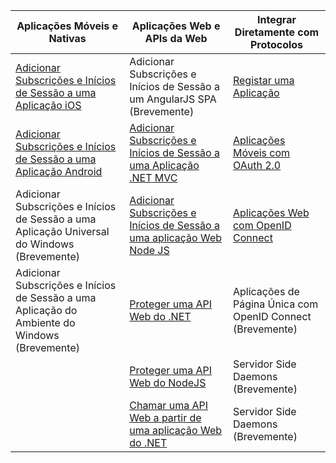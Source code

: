 | Aplicações Móveis e Nativas | Aplicações Web e APIs da Web | Integrar Diretamente com Protocolos |
| ----------------------- | ------------------------------- | --------------------- |
| [Adicionar Subscrições e Inícios de Sessão a uma Aplicação iOS](active-directory-b2c-devquickstarts-ios.md) | Adicionar Subscrições e Inícios de Sessão a um AngularJS SPA (Brevemente) | [Registar uma Aplicação](active-directory-b2c-app-registration.md) |
| [Adicionar Subscrições e Inícios de Sessão a uma Aplicação Android](active-directory-b2c-devquickstarts-android.md) | [Adicionar Subscrições e Inícios de Sessão a uma Aplicação .NET MVC](active-directory-b2c-devquickstarts-web-dotnet.md)  | [Aplicações Móveis com OAuth 2.0](active-directory-b2c-reference-oauth-code.md) |
| Adicionar Subscrições e Inícios de Sessão a uma Aplicação Universal do Windows (Brevemente) | [Adicionar Subscrições e Inícios de Sessão a uma aplicação Web Node JS](active-directory-b2c-devquickstarts-web-node.md) | [Aplicações Web com OpenID Connect](active-directory-b2c-reference-oidc.md) |
| Adicionar Subscrições e Inícios de Sessão a uma Aplicação do Ambiente do Windows (Brevemente) | [Proteger uma API Web do .NET](active-directory-b2c-devquickstarts-api-dotnet.md) | Aplicações de Página Única com OpenID Connect (Brevemente)
|  | [Proteger uma API Web do NodeJS](active-directory-b2c-devquickstarts-api-node.md) | Servidor Side Daemons (Brevemente) |
|  | [Chamar uma API Web a partir de uma aplicação Web do .NET](active-directory-b2c-devquickstarts-web-api-dotnet.md) | Servidor Side Daemons (Brevemente) |



<!--HONumber=Jun16_HO2-->


